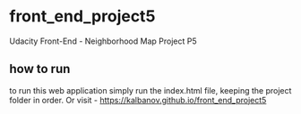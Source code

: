 # front_end_project5
Udacity Front-End - Neighborhood Map Project P5
## how to run
to run this web application simply run the index.html file, keeping the project folder in order. Or visit - https://kalbanov.github.io/front_end_project5


